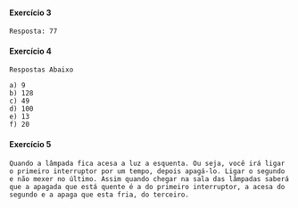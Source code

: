 
#### Exercício 3

```
Resposta: 77
```
#### Exercício 4
```
Respostas Abaixo

a) 9
b) 128
c) 49
d) 100
e) 13
f) 20
```

#### Exercício 5

```
Quando a lâmpada fica acesa a luz a esquenta. Ou seja, você irá ligar o primeiro interruptor por um tempo, depois apagá-lo. Ligar o segundo e não mexer no último. Assim quando chegar na sala das lâmpadas saberá que a apagada que está quente é a do primeiro interruptor, a acesa do segundo e a apaga que esta fria, do terceiro.
```
